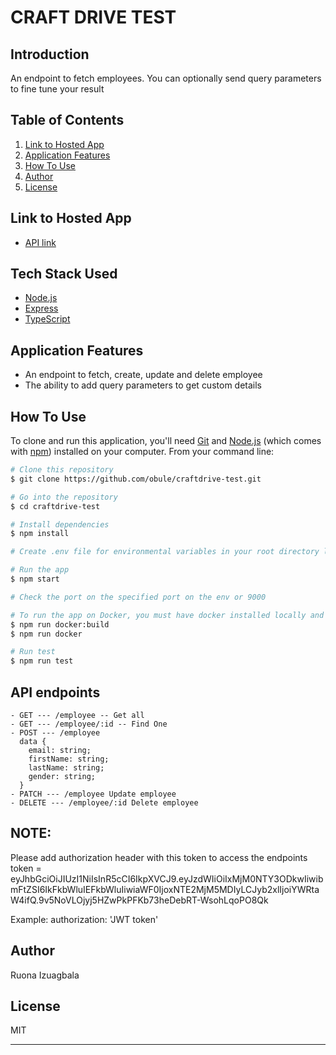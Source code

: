 # CRAFT DRIVE TEST

## Introduction

An endpoint to fetch employees. You can optionally send query parameters to fine tune your result

## Table of Contents

1. <a href="#hosted-app">Link to Hosted App</a>
2. <a href="#application-features">Application Features</a>
3. <a href="#how-to-use">How To Use</a>
4. <a href="#author">Author</a>
5. <a href="#license">License</a>

## Link to Hosted App

- [API link](https://craftdrive-api.herokuapp.com/employee)

## Tech Stack Used

- [Node.js](https://nodejs.org/)
- [Express](https://expressjs.com/)
- [TypeScript](https://www.typescriptlang.org/)

## Application Features

- An endpoint to fetch, create, update and delete employee
- The ability to add query parameters to get custom details

## How To Use

To clone and run this application, you'll need [Git](https://git-scm.com) and [Node.js](https://nodejs.org/en/download/) (which comes with [npm](http://npmjs.com)) installed on your computer. From your command line:

```bash
# Clone this repository
$ git clone https://github.com/obule/craftdrive-test.git

# Go into the repository
$ cd craftdrive-test

# Install dependencies
$ npm install

# Create .env file for environmental variables in your root directory like the sample.env file and provide the keys

# Run the app
$ npm start

# Check the port on the specified port on the env or 9000

# To run the app on Docker, you must have docker installed locally and running
$ npm run docker:build
$ npm run docker

# Run test
$ npm run test
```

## API endpoints

```
- GET --- /employee -- Get all
- GET --- /employee/:id -- Find One
- POST --- /employee
  data {
    email: string;
    firstName: string;
    lastName: string;
    gender: string;
  }
- PATCH --- /employee Update employee
- DELETE --- /employee/:id Delete employee

```

## NOTE:

Please add authorization header with this token to access the endpoints
token = eyJhbGciOiJIUzI1NiIsInR5cCI6IkpXVCJ9.eyJzdWIiOiIxMjM0NTY3ODkwIiwibmFtZSI6IkFkbWluIEFkbWluIiwiaWF0IjoxNTE2MjM5MDIyLCJyb2xlIjoiYWRtaW4ifQ.9v5NoVLOjyj5HZwPkPFKb73heDebRT-WsohLqoPO8Qk

Example:
authorization: 'JWT token'

## Author

Ruona Izuagbala

## License

MIT

---
